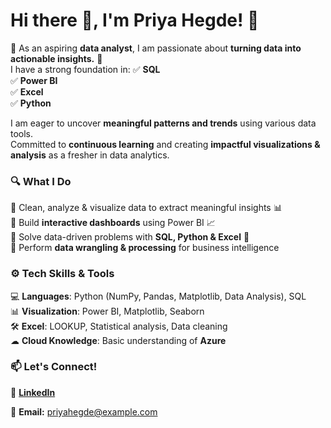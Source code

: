 # Hi there 👋, I'm Priya Hegde! 🚀  

🎉 As an aspiring **data analyst**, I am passionate about **turning data into actionable insights.** 🎄  
I have a strong foundation in: 
   ✅ **SQL**  
   ✅ **Power BI**  
   ✅ **Excel**  
   ✅ **Python**

I am eager to uncover **meaningful patterns and trends** using various data tools.  
Committed to **continuous learning** and creating **impactful visualizations & analysis** as a fresher in data analytics.  


### 🔍 **What I Do**  
🔹 Clean, analyze & visualize data to extract meaningful insights 📊  
🔹 Build **interactive dashboards** using Power BI  📈  
🔹 Solve data-driven problems with **SQL, Python & Excel** 🔎  
🔹 Perform **data wrangling & processing** for business intelligence  


### ⚙️ **Tech Skills & Tools**  
💻 **Languages**: Python (NumPy, Pandas, Matplotlib, Data Analysis), SQL  
📊 **Visualization**: Power BI, Matplotlib, Seaborn  
🛠️ **Excel**: LOOKUP, Statistical analysis, Data cleaning  
☁ **Cloud Knowledge**: Basic understanding of **Azure** 


### 📫 **Let's Connect!**  
🔗 **[LinkedIn](https://www.linkedin.com/in/priyahegde123/)**      

📧 **Email:** [priyahegde@example.com](mailto:priyahegde@example.com) 

